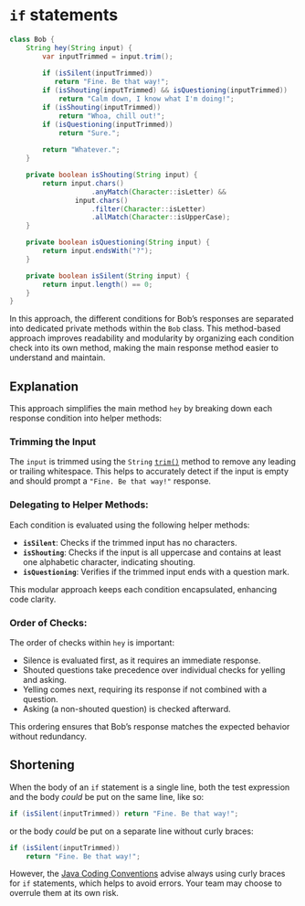 # `if` statements

```java
class Bob {
    String hey(String input) {
        var inputTrimmed = input.trim();
        
        if (isSilent(inputTrimmed))
           return "Fine. Be that way!";
        if (isShouting(inputTrimmed) && isQuestioning(inputTrimmed))
            return "Calm down, I know what I'm doing!";
        if (isShouting(inputTrimmed))
            return "Whoa, chill out!";
        if (isQuestioning(inputTrimmed))
            return "Sure.";
            
        return "Whatever.";
    }

    private boolean isShouting(String input) {
        return input.chars()
                    .anyMatch(Character::isLetter) &&
                input.chars()
                    .filter(Character::isLetter)
                    .allMatch(Character::isUpperCase);
    }

    private boolean isQuestioning(String input) {
        return input.endsWith("?");
    }

    private boolean isSilent(String input) {
        return input.length() == 0;
    }
}
```

In this approach, the different conditions for Bob’s responses are separated into dedicated private methods within the `Bob` class. This method-based approach improves readability and modularity by organizing each condition check into its own method, making the main response method easier to understand and maintain.

## Explanation

This approach simplifies the main method `hey` by breaking down each response condition into helper methods:

### Trimming the Input

   The `input` is trimmed using the `String` [`trim()`][trim] method to remove any leading or trailing whitespace. This helps to accurately detect if the input is empty and should prompt a `"Fine. Be that way!"` response.

### **Delegating to Helper Methods**:
   
   Each condition is evaluated using the following helper methods:

   - **`isSilent`**: Checks if the trimmed input has no characters.
   - **`isShouting`**: Checks if the input is all uppercase and contains at least one alphabetic character, indicating shouting.
   - **`isQuestioning`**: Verifies if the trimmed input ends with a question mark.

   This modular approach keeps each condition encapsulated, enhancing code clarity.

### **Order of Checks**:
   
   The order of checks within `hey` is important:
   - Silence is evaluated first, as it requires an immediate response.
   - Shouted questions take precedence over individual checks for yelling and asking.
   - Yelling comes next, requiring its response if not combined with a question.
   - Asking (a non-shouted question) is checked afterward.

   This ordering ensures that Bob’s response matches the expected behavior without redundancy.

## Shortening

When the body of an `if` statement is a single line, both the test expression and the body _could_ be put on the same line, like so:

```java
if (isSilent(inputTrimmed)) return "Fine. Be that way!";
```

or the body _could_ be put on a separate line without curly braces:

```java
if (isSilent(inputTrimmed))
    return "Fine. Be that way!";
```

However, the [Java Coding Conventions][coding-conventions] advise always using curly braces for `if` statements, which helps to avoid errors. Your team may choose to overrule them at its own risk.

[trim]: https://docs.oracle.com/javase/7/docs/api/java/lang/String.html#trim()  
[coding-conventions]: https://www.oracle.com/java/technologies/javase/codeconventions-statements.html#449
